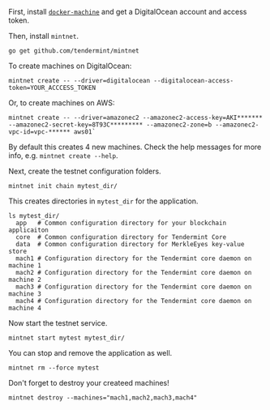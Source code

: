 First, install [`docker-machine`](https://docs.docker.com/machine/install-machine/) and get a DigitalOcean account and access token.

Then, install `mintnet`.

```
go get github.com/tendermint/mintnet
```

To create machines on DigitalOcean:

```
mintnet create -- --driver=digitalocean --digitalocean-access-token=YOUR_ACCCESS_TOKEN
```

Or, to create machines on AWS:

```
mintnet create -- --driver=amazonec2 --amazonec2-access-key=AKI******* --amazonec2-secret-key=8T93C********* --amazonec2-zone=b --amazonec2-vpc-id=vpc-****** aws01`
```

By default this creates 4 new machines.  Check the help messages for more info, e.g. `mintnet create --help`.

Next, create the testnet configuration folders.

```
mintnet init chain mytest_dir/
```

This creates directories in `mytest_dir` for the application.

```
ls mytest_dir/
  app   # Common configuration directory for your blockchain applicaiton
  core  # Common configuration directory for Tendermint Core
  data  # Common configuration directory for MerkleEyes key-value store
  mach1 # Configuration directory for the Tendermint core daemon on machine 1
  mach2 # Configuration directory for the Tendermint core daemon on machine 2
  mach3 # Configuration directory for the Tendermint core daemon on machine 3
  mach4 # Configuration directory for the Tendermint core daemon on machine 4
```

Now start the testnet service.

```
mintnet start mytest mytest_dir/
```

You can stop and remove the application as well.

```
mintnet rm --force mytest
```

Don't forget to destroy your createed machines!

```
mintnet destroy --machines="mach1,mach2,mach3,mach4"
```
